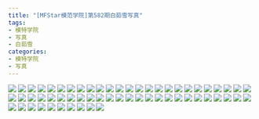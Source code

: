 ```yaml
---
title: "[MFStar模范学院]第582期白茹雪写真"
tags: 
- 模特学院
- 写真
- 白茹雪
categories:
- 模特学院
- 写真
---
```


![](https://img.ilovese.xyz/1734713992270.webp)
![](https://img.ilovese.xyz/1734713994055.webp)
![](https://img.ilovese.xyz/1734713995364.webp)
![](https://img.ilovese.xyz/1734713997134.webp)
![](https://img.ilovese.xyz/1734713998690.webp)
![](https://img.ilovese.xyz/1734714000713.webp)
![](https://img.ilovese.xyz/1734714002380.webp)
![](https://img.ilovese.xyz/1734714003760.webp)
![](https://img.ilovese.xyz/1734714005455.webp)
![](https://img.ilovese.xyz/1734714007568.webp)
![](https://img.ilovese.xyz/1734714009534.webp)
![](https://img.ilovese.xyz/1734714011447.webp)
![](https://img.ilovese.xyz/1734714013345.webp)
![](https://img.ilovese.xyz/1734714014773.webp)
![](https://img.ilovese.xyz/1734714016516.webp)
![](https://img.ilovese.xyz/1734714018261.webp)
![](https://img.ilovese.xyz/1734714020210.webp)
![](https://img.ilovese.xyz/1734714022178.webp)
![](https://img.ilovese.xyz/1734714024012.webp)
![](https://img.ilovese.xyz/1734714025797.webp)
![](https://img.ilovese.xyz/1734714027597.webp)
![](https://img.ilovese.xyz/1734714029521.webp)
![](https://img.ilovese.xyz/1734714031446.webp)
![](https://img.ilovese.xyz/1734714033245.webp)
![](https://img.ilovese.xyz/1734714035018.webp)
![](https://img.ilovese.xyz/1734714036959.webp)
![](https://img.ilovese.xyz/1734714038767.webp)
![](https://img.ilovese.xyz/1734714040684.webp)
![](https://img.ilovese.xyz/1734714042610.webp)
![](https://img.ilovese.xyz/1734714044574.webp)
![](https://img.ilovese.xyz/1734714046057.webp)
![](https://img.ilovese.xyz/1734714047475.webp)
![](https://img.ilovese.xyz/1734714049364.webp)
![](https://img.ilovese.xyz/1734714051255.webp)
![](https://img.ilovese.xyz/1734714053131.webp)
![](https://img.ilovese.xyz/1734714054743.webp)
![](https://img.ilovese.xyz/1734714056095.webp)
![](https://img.ilovese.xyz/1734714057846.webp)
![](https://img.ilovese.xyz/1734714059253.webp)
![](https://img.ilovese.xyz/1734714061129.webp)
![](https://img.ilovese.xyz/1734714062822.webp)
![](https://img.ilovese.xyz/1734714064399.webp)
![](https://img.ilovese.xyz/1734714066307.webp)
![](https://img.ilovese.xyz/1734714068270.webp)
![](https://img.ilovese.xyz/1734714070003.webp)
![](https://img.ilovese.xyz/1734714071495.webp)
![](https://img.ilovese.xyz/1734714073006.webp)
![](https://img.ilovese.xyz/1734714074634.webp)
![](https://img.ilovese.xyz/1734714076597.webp)
![](https://img.ilovese.xyz/1734714078737.webp)
![](https://img.ilovese.xyz/1734714080091.webp)
![](https://img.ilovese.xyz/1734714081696.webp)
![](https://img.ilovese.xyz/1734714083234.webp)
![](https://img.ilovese.xyz/1734714084937.webp)
![](https://img.ilovese.xyz/1734714086900.webp)
![](https://img.ilovese.xyz/1734714088718.webp)
![](https://img.ilovese.xyz/1734714090542.webp)
![](https://img.ilovese.xyz/1734714091999.webp)
![](https://img.ilovese.xyz/1734714093717.webp)
![](https://img.ilovese.xyz/1734714095408.webp)
